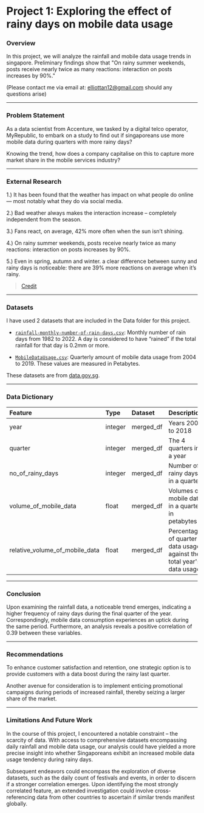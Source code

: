 # Project 1: Exploring the effect of rainy days on mobile data usage

### Overview

In this project, we will analyze the rainfall and mobile data usage trends in singapore. Preliminary findings show that "On rainy summer weekends, posts receive nearly twice as many reactions: interaction on posts increases by 90%."

(Please contact me via email at: elliottan12@gmail.com should any questions arise)

---

### Problem Statement

As a data scientist from Accenture, we tasked by a digital telco operator, MyRepublic, to embark on a study to find out if singaporeans use more mobile data during quarters with more rainy days?

Knowing the trend, how does a company capitalise on this to capture more market share in the mobile services industry?

---
### External Research

1.) It has been found that the weather has impact on what people do online — most notably what they do via social media.

2.) Bad weather always makes the interaction increase – completely independent from the season.

3.) Fans react, on average, 42% more often when the sun isn’t shining.

4.) On rainy summer weekends, posts receive nearly twice as many reactions: interaction on posts increases by 90%.

5.) Even in spring, autumn and winter. a clear difference between sunny and rainy days is noticeable: there are 39% more reactions on average when it’s rainy.

> [Credit](https://martech.org/why-social-media-marketers-need-to-follow-the-weather/) 

---

### Datasets

I have used 2 datasets that are included in the Data folder for this project. 

* [`rainfall-monthly-number-of-rain-days.csv`](./Data/rainfall-monthly-number-of-rain-days.csv): Monthly number of rain days from 1982 to 2022. A day is considered to have “rained” if the total rainfall for that day is 0.2mm or more.

* [`MobileDataUsage.csv`](./Data/MobileDataUsage.csv): Quarterly amount of mobile data usage from 2004 to 2019. These values are measured in Petabytes. 

These datasets are from [data.gov.sg](data.gov.sg).

---

### Data Dictionary 

|Feature                        | Type   |Dataset   |Description |
|:------------------------------|:-------|:---------|:-----------|
|year                           |integer |merged_df |Years 2005 to 2018 |
|quarter                        |integer |merged_df |The 4 quarters in a year |
|no_of_rainy_days               |integer |merged_df |Number of rainy days in a quarter |
|volume_of_mobile_data          |float   |merged_df |Volumes of mobile data in a quarter in petabytes |
|relative_volume_of_mobile_data |float   |merged_df |Percentage of quarter data usage against the total year's data usage|

---

### Conclusion

Upon examining the rainfall data, a noticeable trend emerges, indicating a higher frequency of rainy days during the final quarter of the year. Correspondingly, mobile data consumption experiences an uptick during the same period. Furthermore, an analysis reveals a positive correlation of 0.39 between these variables.

---

### Recommendations

To enhance customer satisfaction and retention, one strategic option is to provide customers with a data boost during the rainy last quarter. 

Another avenue for consideration is to implement enticing promotional campaigns during periods of increased rainfall, thereby seizing a larger share of the market.

---

### Limitations And Future Work
In the course of this project, I encountered a notable constraint – the scarcity of data. With access to comprehensive datasets encompassing daily rainfall and mobile data usage, our analysis could have yielded a more precise insight into whether Singaporeans exhibit an increased mobile data usage tendency during rainy days.

Subsequent endeavors could encompass the exploration of diverse datasets, such as the daily count of festivals and events, in order to discern if a stronger correlation emerges. Upon identifying the most strongly correlated feature, an extended investigation could involve cross-referencing data from other countries to ascertain if similar trends manifest globally.